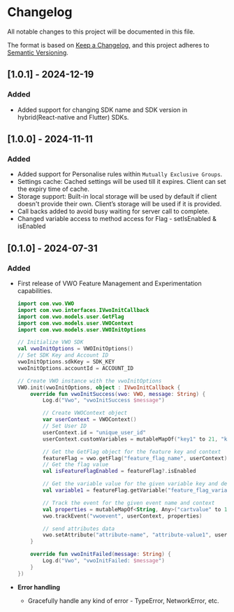 # Changelog

All notable changes to this project will be documented in this file.

The format is based on [Keep a Changelog](https://keepachangelog.com/en/1.0.0/),
and this project adheres to [Semantic Versioning](https://semver.org/spec/v2.0.0.html).

## [1.0.1] - 2024-12-19

### Added

- Added support for changing SDK name and SDK version in hybrid(React-native and Flutter) SDKs.

## [1.0.0] - 2024-11-11

### Added

- Added support for Personalise rules within `Mutually Exclusive Groups`.
- Settings cache: Cached settings will be used till it expires. Client can set the expiry time of cache.
- Storage support: Built-in local storage will be used by default if client doesn't provide their own. Client’s storage will be used if it is provided.
- Call backs added to avoid busy waiting for server call to complete.
- Changed variable access to method access for Flag - setIsEnabled & isEnabled

## [0.1.0] - 2024-07-31

### Added

- First release of VWO Feature Management and Experimentation capabilities.

    ```kotlin
    import com.vwo.VWO
    import com.vwo.interfaces.IVwoInitCallback
    import com.vwo.models.user.GetFlag
    import com.vwo.models.user.VWOContext
    import com.vwo.models.user.VWOInitOptions

    // Initialize VWO SDK
    val vwoInitOptions = VWOInitOptions()
    // Set SDK Key and Account ID
    vwoInitOptions.sdkKey = SDK_KEY
    vwoInitOptions.accountId = ACCOUNT_ID

    // Create VWO instance with the vwoInitOptions
    VWO.init(vwoInitOptions, object : IVwoInitCallback {
        override fun vwoInitSuccess(vwo: VWO, message: String) {
            Log.d("Vwo", "vwoInitSuccess $message")

            // Create VWOContext object
            var userContext = VWOContext()
            // Set User ID
            userContext.id = "unique_user_id"
            userContext.customVariables = mutableMapOf("key1" to 21, "key2" to 0)

            // Get the GetFlag object for the feature key and context
            featureFlag = vwo.getFlag("feature_flag_name", userContext)
            // Get the flag value
            val isFeatureFlagEnabled = featureFlag?.isEnabled

            // Get the variable value for the given variable key and default value
            val variable1 = featureFlag.getVariable("feature_flag_variable1", "default-value1")

            // Track the event for the given event name and context
            val properties = mutableMapOf<String, Any>("cartvalue" to 10)
            vwo.trackEvent("vwoevent", userContext, properties)

            // send attributes data
            vwo.setAttribute("attribute-name", "attribute-value1", userContext)
        }

        override fun vwoInitFailed(message: String) {
            Log.d("Vwo", "vwoInitFailed: $message")
        }
    })
    ```

- **Error handling**

  - Gracefully handle any kind of error - TypeError, NetworkError, etc.
